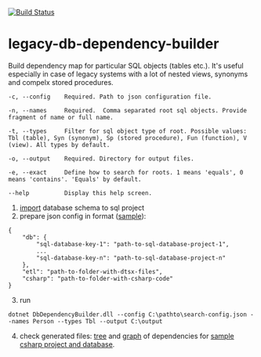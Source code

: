 [![Build Status](https://dev.azure.com/mtkorg/oss-projects/_apis/build/status/MaximTkachenko.legacy-db-dependency-builder?branchName=master)](https://dev.azure.com/mtkorg/oss-projects/_build/latest?definitionId=4&branchName=master)

# legacy-db-dependency-builder

Build dependency map for particular SQL objects (tables etc.). It's useful especially in case of legacy systems with a lot of nested views, synonyms and compelx stored procedures.

```
-c, --config    Required. Path to json configuration file.

-n, --names     Required.  Comma separated root sql objects. Provide fragment of name or full name.

-t, --types     Filter for sql object type of root. Possible values: Tbl (table), Syn (synonym), Sp (stored procedure), Fun (function), V (view). All types by default.

-o, --output    Required. Directory for output files.

-e, --exact     Define how to search for roots. 1 means 'equals', 0 means 'contains'. 'Equals' by default.

--help          Display this help screen.
```

1. [import](https://docs.microsoft.com/en-us/sql/ssdt/import-into-a-database-project?view=sql-server-2017) database schema to sql project
2. prepare json config in format ([sample](https://github.com/MaximTkachenko/legacy-db-dependency-builder/blob/master/sample/search-config.json)):
```
{
	"db": {
		"sql-database-key-1": "path-to-sql-database-project-1",
		...
		"sql-database-key-n": "path-to-sql-database-project-n"
	},
	"etl": "path-to-folder-with-dtsx-files",
	"csharp": "path-to-folder-with-csharp-code"
}
```
3. run
```
dotnet DbDependencyBuilder.dll --config C:\pathto\search-config.json --names Person --types Tbl --output C:\output
```
4. check generated files: [tree](https://rawcdn.githack.com/MaximTkachenko/legacy-db-dependency-builder/59965a0302e11889bf317ed0e481d3f632296d7e/sample/sample-output/1565599401_tree_Person.html) and [graph](https://rawcdn.githack.com/MaximTkachenko/legacy-db-dependency-builder/7289811f4b9430db5dcca0f1825264c1ea809cbf/sample/sample-output/1565599401_graph_Person.html) of dependencies for [sample csharp project and database](https://github.com/MaximTkachenko/legacy-db-dependency-builder/tree/master/sample).
